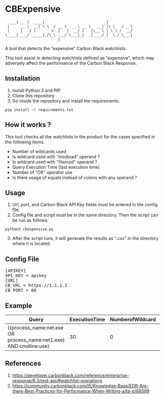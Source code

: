 # CBExpensive

```
  ___| __ )  ____|                           _)           
 |     __ \  __| \ \  / __ \   _ \ __ \   __| |\ \   / _ \
 |     |   | |    `  <  |   |  __/ |   |\__ \ | \ \ /  __/
\____| ___/ _____|_/\_\ .__/ \___|_|  _|____/_|  \_/ \___|
                       _|                                 
```

A tool that detects the "expensive" Carbon Black watchlists. 

This tool assist in detecting watchlists defined as "expensive", which may adversely affect the performance of the Carbon Black Response. 

Installation
-

1. Install Python 3 and PIP
2. Clone this repository
3. Go inside the repository and install the requirements: 
```console
pip install -r requirements.txt
```

How it works ?
-
This tool checks all the watchlists in the product for the cases specified in the following items.

* Number of wildcards used
* Is wildcard used with "modload" operand ?
* Is wildcard used with "filemod" operand ?
* Query Execution Time (last execution time)
* Number of "OR" operator use
* Is there usage of equals instead of colons with any operand ?

Usage
-
1. Url, port, and Carbon Black API Key fields must be entered in the config file.
2. Config file and script must be in the same directory. Then the script can be run as follows:
```console
python3 cbexpensive.py
```
3. After the script runs, it will generate the results as ".csv" in the directory where it is located.

Config File
-
<pre>
[APIKEY]
API_KEY = apikey
[URL]
CB_URL = https://1.1.1.1
CB_PORT = 80
</pre>

Example
-
Query|ExecutionTime|NumberofWildcard|WildcardwithFilemod|WildcardwithModload|EqualOperator|NumberofOROperator
--- | --- | --- | --- |--- |--- |---
((process_name:net.exe OR process_name:net1.exe) AND cmdline:use)|30|0|FALSE|FALSE|FALSE|1

References
-
1. https://developer.carbonblack.com/reference/enterprise-response/6.3/rest-api/#watchlist-operations
2. https://community.carbonblack.com/t5/Knowledge-Base/EDR-Are-there-Best-Practices-for-Performance-When-Writing-a/ta-p/88599
